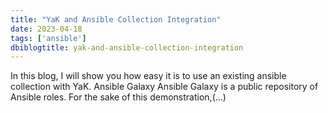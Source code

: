 ```yaml
---
title: "YaK and Ansible Collection Integration"
date: 2023-04-18
tags: ['ansible']
dbiblogtitle: yak-and-ansible-collection-integration
---
```

In this blog, I will show you how easy it is to use an existing ansible collection with YaK. Ansible Galaxy Ansible Galaxy is a public repository of Ansible roles. For the sake of this demonstration,(…)